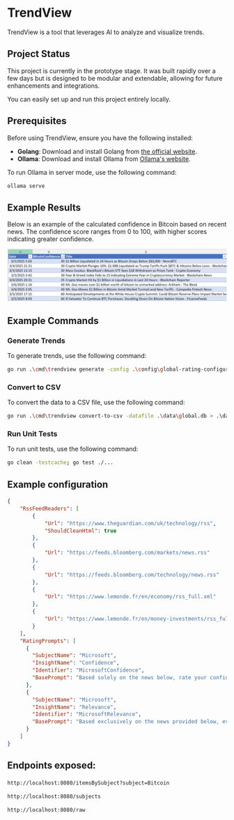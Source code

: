 # TrendView

TrendView is a tool that leverages AI to analyze and visualize trends.

## Project Status

This project is currently in the prototype stage. It was built rapidly over a few days but is designed to be modular and extendable, allowing for future enhancements and integrations.

You can easily set up and run this project entirely locally.

## Prerequisites

Before using TrendView, ensure you have the following installed:

- **Golang**: Download and install Golang from [the official website](https://golang.org/dl/).
- **Ollama**: Download and install Ollama from [Ollama's website](https://ollama.com/).

To run Ollama in server mode, use the following command:

```sh
ollama serve
```

## Example Results

Below is an example of the calculated confidence in Bitcoin based on recent news. The confidence score ranges from 0 to 100, with higher scores indicating greater confidence.

![Example Result](images/example_result_1.png)

## Example Commands

### Generate Trends

To generate trends, use the following command:

```sh
go run .\cmd\trendview generate -config .\config\global-rating-configuration.json -datafile .\data\global.db -loop
```

### Convert to CSV

To convert the data to a CSV file, use the following command:

```sh
go run .\cmd\trendview convert-to-csv -datafile .\data\global.db > .\data\global.csv
```

### Run Unit Tests

To run unit tests, use the following command:

```sh
go clean -testcache; go test ./...
```

## Example configuration
```json
{
    "RssFeedReaders": [
        {
            "Url": "https://www.theguardian.com/uk/technology/rss",
            "ShouldCleanHtml": true
        },
        {
            "Url": "https://feeds.bloomberg.com/markets/news.rss"
        },
        {
            "Url": "https://feeds.bloomberg.com/technology/news.rss"
        },
        {
            "Url": "https://www.lemonde.fr/en/economy/rss_full.xml"
        },
        {
            "Url": "https://www.lemonde.fr/en/money-investments/rss_full.xml"
        }
    ],
    "RatingPrompts": [
      {
        "SubjectName": "Microsoft",
        "InsightName": "Confidence",
        "Identifier": "MicrosoftConfidence",
        "BasePrompt": "Based solely on the news below, rate your confidence in investing in Microsoft stocks from 0 (no confidence, unwise) to 50 (neutral) to 100 (very confident, good opportunity), considering market trends, regulations, or economic factors. News: "
      },
      {
        "SubjectName": "Microsoft",
        "InsightName": "Relevance",
        "Identifier": "MicrosoftRelevance",
        "BasePrompt": "Based exclusively on the news provided below, evaluate the potential connection to Microsoft's stock price. Assign a rating on a scale from 0 to 100, where:  - 0 = completely unrelated - 50 = somewhat related - 100 = very much related If there is any uncertainty or insufficient information to determine relevance, default to a rating of 0. News: "
      }
    ]
}
```


## Endpoints exposed:

`http://localhost:8080/itemsBySubject?subject=Bitcoin`

`http://localhost:8080/subjects`

`http://localhost:8080/raw`